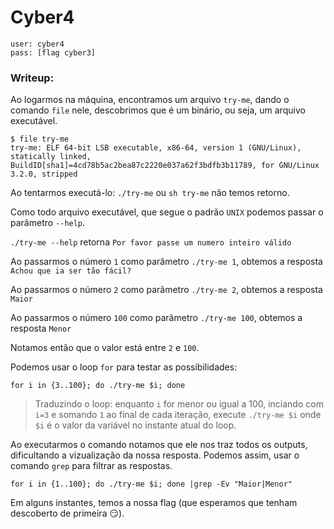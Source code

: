 # Cyber4

```
user: cyber4
pass: [flag cyber3]
```
### Writeup:

Ao logarmos na máquina, encontramos um arquivo `try-me`, dando o comando `file` nele, descobrimos que é um binário, ou seja, um arquivo executável. 
```
$ file try-me
try-me: ELF 64-bit LSB executable, x86-64, version 1 (GNU/Linux), statically linked, BuildID[sha1]=4cd78b5ac2bea87c2220e037a62f3bdfb3b11789, for GNU/Linux 3.2.0, stripped
```
Ao tentarmos executá-lo: `./try-me` ou `sh try-me` não temos retorno.

Como todo arquivo executável, que segue o padrão `UNIX` podemos passar o parâmetro `--help`.

`./try-me --help` retorna `Por favor passe um numero inteiro válido`

Ao passarmos o número `1` como parâmetro `./try-me 1`, obtemos a resposta `Achou que ia ser tão fácil?` 

Ao passarmos o número `2` como parâmetro `./try-me 2`, obtemos a resposta `Maior`

Ao passarmos o número `100` como parâmetro `./try-me 100`, obtemos a resposta `Menor`

Notamos então que o valor está entre `2` e `100`.

Podemos usar o loop `for` para testar as possibilidades:

`for i in {3..100}; do ./try-me $i; done`

>Traduzindo o loop: enquanto `i` for menor ou igual a 100, inciando com `i=3` e somando `1` ao final de cada iteração, execute `./try-me $i` onde `$i` é o valor da variável no instante atual do loop.

Ao executarmos o comando notamos que ele nos traz todos os outputs, dificultando a vizualização da nossa resposta.
Podemos assim, usar o comando `grep` para filtrar as respostas.

`for i in {1..100}; do ./try-me $i; done |grep -Ev "Maior|Menor"`

Em alguns instantes, temos a nossa flag (que esperamos que tenham descoberto de primeira :smirk:).